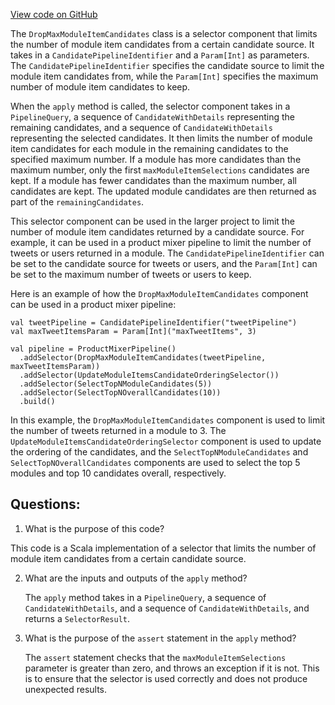 [View code on GitHub](https://github.com/misbahsy/the-algorithm/product-mixer/component-library/src/main/scala/com/twitter/product_mixer/component_library/selector/DropMaxModuleItemCandidates.scala)

The `DropMaxModuleItemCandidates` class is a selector component that limits the number of module item candidates from a certain candidate source. It takes in a `CandidatePipelineIdentifier` and a `Param[Int]` as parameters. The `CandidatePipelineIdentifier` specifies the candidate source to limit the module item candidates from, while the `Param[Int]` specifies the maximum number of module item candidates to keep.

When the `apply` method is called, the selector component takes in a `PipelineQuery`, a sequence of `CandidateWithDetails` representing the remaining candidates, and a sequence of `CandidateWithDetails` representing the selected candidates. It then limits the number of module item candidates for each module in the remaining candidates to the specified maximum number. If a module has more candidates than the maximum number, only the first `maxModuleItemSelections` candidates are kept. If a module has fewer candidates than the maximum number, all candidates are kept. The updated module candidates are then returned as part of the `remainingCandidates`.

This selector component can be used in the larger project to limit the number of module item candidates returned by a candidate source. For example, it can be used in a product mixer pipeline to limit the number of tweets or users returned in a module. The `CandidatePipelineIdentifier` can be set to the candidate source for tweets or users, and the `Param[Int]` can be set to the maximum number of tweets or users to keep. 

Here is an example of how the `DropMaxModuleItemCandidates` component can be used in a product mixer pipeline:

```
val tweetPipeline = CandidatePipelineIdentifier("tweetPipeline")
val maxTweetItemsParam = Param[Int]("maxTweetItems", 3)

val pipeline = ProductMixerPipeline()
  .addSelector(DropMaxModuleItemCandidates(tweetPipeline, maxTweetItemsParam))
  .addSelector(UpdateModuleItemsCandidateOrderingSelector())
  .addSelector(SelectTopNModuleCandidates(5))
  .addSelector(SelectTopNOverallCandidates(10))
  .build()
```

In this example, the `DropMaxModuleItemCandidates` component is used to limit the number of tweets returned in a module to 3. The `UpdateModuleItemsCandidateOrderingSelector` component is used to update the ordering of the candidates, and the `SelectTopNModuleCandidates` and `SelectTopNOverallCandidates` components are used to select the top 5 modules and top 10 candidates overall, respectively.
## Questions: 
 1. What is the purpose of this code?
   
   This code is a Scala implementation of a selector that limits the number of module item candidates from a certain candidate source.

2. What are the inputs and outputs of the `apply` method?
   
   The `apply` method takes in a `PipelineQuery`, a sequence of `CandidateWithDetails`, and a sequence of `CandidateWithDetails`, and returns a `SelectorResult`.

3. What is the purpose of the `assert` statement in the `apply` method?
   
   The `assert` statement checks that the `maxModuleItemSelections` parameter is greater than zero, and throws an exception if it is not. This is to ensure that the selector is used correctly and does not produce unexpected results.